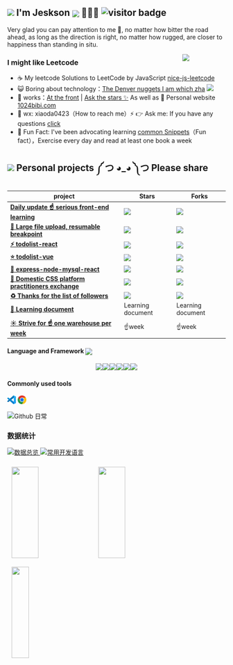 ## <img src="https://camo.githubusercontent.com/8653492b3ab0c46cc580ad293f0555880ecf8ac82f0a761f17af1335e85e4de6/68747470733a2f2f71706c7573706963747572652e6f73732d636e2d6265696a696e672e616c6979756e63732e636f6d2f364c6a6a51412f48692e676966" height="20"> I'm Jeskson <img align='center' src='https://github.com/mayankchaudhary26/Cool-Readme-ideas/blob/master/data/octocat/daftpunktocat-guy.gif' width='30'> 🎉🎉🎉 <img src="https://visitor-badge.glitch.me/badge?page_id=webVueBlog" alt="visitor badge" />

Very glad you can pay attention to me 👋, no matter how bitter the road ahead, as long as the direction is right, no matter how rugged, are closer to happiness than standing in situ.

<img align="right" width="100" src="https://cdn.jsdelivr.net/gh/YunYouJun/yun/images/yun-alpha-compressed.png">

### I might like Leetcode

- ☕️ My leetcode Solutions to LeetCode by JavaScript [nice-js-leetcode](https://github.com/nice-people-frontend-community/nice-js-leetcode)
- 😺 Boring about technology：<a href="https://juejin.cn/user/1451011081249175" target="_blank">The Denver nuggets I am which zha</a> <img src="https://emojis.slackmojis.com/emojis/images/1621024394/39092/cat-roll.gif?1621024394" width="28" />
- 🏡 works：<a href="http://www.dadaqianduan.cn/#/" target="_blank">At the front</a> | <a href="https://github.com/webVueBlog/vueblog" target="_blank">Ask the stars ✨</a> As well as 🌱 Personal website <a href="https://www.1024bibi.com" target="_blank">1024bibi.com</a>
- 💬 wx: xiaoda0423（How to reach me）⚡ 👉 Ask me: If you have any questions [click](https://github.com/webVueBlog/interview-answe/issues)
- 🤔 Fun Fact: I've been advocating learning [common Snippets](https://gist.github.com/webVueBlog)（Fun fact），Exercise every day and read at least one book a week


## <img src="https://emojis.slackmojis.com/emojis/images/1588315024/8823/hyperkitty.gif?1588315024" width="30" /> Personal projects  ༼ つ ◕_◕ ༽つ Please share

<!-- <img align="right"  height="200em" src="https://github-readme-stats.vercel.app/api/top-langs/?username=webVueBlog&layout=compact&langs_count=16&theme=light " /> -->

| project | Stars | Forks |
| --- | --- | ---|
| [**Daily update ☝️ serious front-end learning**](https://github.com/webVueBlog/Leetcode) | <img src="https://img.shields.io/github/stars/webVueBlog/Leetcode?style=social" height="22" align="top" /> | <img src="https://img.shields.io/github/forks/webVueBlog/Leetcode?style=social" height="22" align="top" /> |
| [**🐬 Large file upload, resumable breakpoint**](https://github.com/webVueBlog/file-breakpoint-continue) | <img src="https://img.shields.io/github/stars/webVueBlog/file-breakpoint-continue?style=social" height="22" align="top" /> | <img src="https://img.shields.io/github/forks/webVueBlog/file-breakpoint-continue?style=social" height="22" align="top" /> |
| [**⚡ todolist-react**](https://github.com/webVueBlog/todolist-react) | <img src="https://img.shields.io/github/stars/webVueBlog/todolist-react?style=social" height="22" align="top" /> | <img src="https://img.shields.io/github/forks/webVueBlog/todolist-react?style=social" height="22" align="top" /> |
| [**⭐ todolist-vue**](https://github.com/webVueBlog/todolist-vue) | <img src="https://img.shields.io/github/stars/webVueBlog/todolist-vue?style=social" height="22" align="top" /> | <img src="https://img.shields.io/github/forks/webVueBlog/todolist-vue?style=social" height="22" align="top" /> |
| [**🌙 express-node-mysql-react**](https://github.com/webVueBlog/express-node) | <img src="https://img.shields.io/github/stars/webVueBlog/express-node?style=social" height="22" align="top" /> | <img src="https://img.shields.io/github/forks/webVueBlog/express-node?style=social" height="22" align="top" /> |
| [**🦈 Domestic CSS platform practitioners exchange**](https://github.com/webVueBlog/awesome-css) | <img src="https://img.shields.io/github/stars/webVueBlog/awesome-css?style=social" height="22" align="top" /> | <img src="https://img.shields.io/github/forks/webVueBlog/awesome-css?style=social" height="22" align="top" /> |
| [**♻️ Thanks for the list of followers**](https://github.com/webVueBlog/nice-my-friend) | <img src="https://img.shields.io/github/stars/webVueBlog/nice-my-friend?style=social" height="22" align="top" /> | <img src="https://img.shields.io/github/forks/webVueBlog/nice-my-friend?style=social" height="22" align="top" /> |
| [**👋 Learning document**](https://github.com/learn-docs) | Learning document | Learning document |
| [**☀ Strive for ☝️ one warehouse per week**](https://github.com/weekCodeing) | ☝️week | ☝️week |

#### Language and Framework <img align='center' src='https://github.com/mayankchaudhary26/Cool-Readme-ideas/blob/master/data/chill%20scene.gif' width='50'>

<p align="center">
  <img src="https://media3.giphy.com/media/ln7z2eWriiQAllfVcn/200w.webp" width="100"><img src="https://i.giphy.com/media/eNAsjO55tPbgaor7ma/200w.webp" width="100"><img src="https://i.giphy.com/media/VgGthkhUvGgOit7Y9i/200.webp" width="100"><img src="https://media3.giphy.com/media/kdFc8fubgS31b8DsVu/giphy.webp" width="100"><img src="https://i.giphy.com/media/KzJkzjggfGN5Py6nkT/200.webp" width="100"><img src="https://i.giphy.com/media/IdyAQJVN2kVPNUrojM/200.webp" width="100">
</p>

<!-- <code><img height="20" src="https://raw.githubusercontent.com/github/explore/80688e429a7d4ef2fca1e82350fe8e3517d3494d/topics/html/html.png"></code>
<code><img height="20" src="https://raw.githubusercontent.com/github/explore/80688e429a7d4ef2fca1e82350fe8e3517d3494d/topics/css/css.png"></code>
<code><img height="20" src="https://raw.githubusercontent.com/github/explore/80688e429a7d4ef2fca1e82350fe8e3517d3494d/topics/javascript/javascript.png"></code>
<code><img height="20" src="https://raw.githubusercontent.com/github/explore/80688e429a7d4ef2fca1e82350fe8e3517d3494d/topics/typescript/typescript.png"></code>
<code><img height="20" src="https://raw.githubusercontent.com/github/explore/80688e429a7d4ef2fca1e82350fe8e3517d3494d/topics/vue/vue.png"></code>
<code><img height="20" src="https://raw.githubusercontent.com/github/explore/80688e429a7d4ef2fca1e82350fe8e3517d3494d/topics/react/react.png"></code>
 -->

#### Commonly used tools

<code><img height="20" src="https://raw.githubusercontent.com/github/explore/80688e429a7d4ef2fca1e82350fe8e3517d3494d/topics/visual-studio-code/visual-studio-code.png"></code>
<code><img height="20" src="https://raw.githubusercontent.com/github/explore/80688e429a7d4ef2fca1e82350fe8e3517d3494d/topics/chrome/chrome.png"></code>

<img alt="Github 日常" src="https://denvercoder1-activity-graph.herokuapp.com/graph/?username=webVueBlog&bg_color=1F222E&color=F8D866&line=F85D7F&point=FFFFFF&hide_border=true"  />

<h3>数据统计</h3>
<a href="https://github.com/webVueBlog" target="_blank">
  <img alt="数据总览" src="https://denvercoder1-github-readme-stats.vercel.app/api/?username=webVueBlog&show_icons=true&count_private=true&theme=react&hide_border=true&bg_color=1F222E&title_color=F85D7F&icon_color=F8D866" height="192px" />
</a>
<a href="https://github.com/webVueBlog" target="_blank">
  <img alt="常用开发语言" src="https://github-readme-stats.vercel.app/api/top-langs/?username=webVueBlog&langs_count=8&layout=compact&theme=react&hide_border=true&bg_color=1F222E&title_color=F85D7F&icon_color=F8D866&hide=Jupyter%20Notebook" height="192px" />
</a>
<br>


[<img  style="margin: 10px" height="210px" width="35%" src="https://leetcard.jacoblin.cool/jeskson?theme=unicorn&site=cn">](https://leetcard.jacoblin.cool/jeskson?theme=unicorn&site=cn)
[<img  style="margin: 10px" height="210px" width="35%" src="https://leetcard.jacoblin.cool/webVueBlog?theme=unicorn&site=en">](https://leetcard.jacoblin.cool/webVueBlog?theme=unicorn&site=en)
[<img  style="margin: 10px" height="210px" width="28%" src="https://stats.justsong.cn/api/juejin?id=1451011081249175&theme=dark">](https://stats.justsong.cn/api/juejin?id=1451011081249175&theme=dark)


